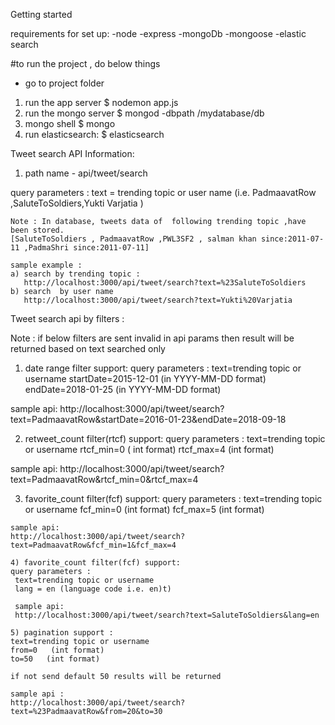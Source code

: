 Getting started

requirements for set up:
-node
-express
-mongoDb
-mongoose
-elastic search

#to run the project , do below things
- go to project folder
1) run the app server
 $ nodemon app.js
2) run the mongo server
 $ mongod -dbpath /mydatabase/db
3) mongo shell
 $ mongo
4) run elasticsearch:
 $ elasticsearch


 Tweet search API Information:

 1) path name - api/tweet/search

  query parameters :
    text = trending topic or user name  (i.e. PadmaavatRow ,SaluteToSoldiers,Yukti Varjatia )

    Note : In database, tweets data of  following trending topic ,have been stored.
    [SaluteToSoldiers , PadmaavatRow ,PWL3SF2 , salman khan since:2011-07-11 ,PadmaShri since:2011-07-11]

    sample example :
    a) search by trending topic :
       http://localhost:3000/api/tweet/search?text=%23SaluteToSoldiers
    b) search  by user name
       http://localhost:3000/api/tweet/search?text=Yukti%20Varjatia

Tweet search api by filters :

Note : if below filters are sent invalid in api params then result will be returned based on text searched only

 1) date range filter support:
 query parameters :
  text=trending topic or username
  startDate=2015-12-01   (in YYYY-MM-DD format)
  endDate=2018-01-25    (in YYYY-MM-DD format)

  sample api:
  http://localhost:3000/api/tweet/search?text=PadmaavatRow&startDate=2016-01-23&endDate=2018-09-18


  2) retweet_count filter(rtcf) support:
  query parameters :
   text=trending topic or username
   rtcf_min=0 ( int format)
   rtcf_max=4  (int format)

   sample api:
   http://localhost:3000/api/tweet/search?text=PadmaavatRow&rtcf_min=0&rtcf_max=4

   3) favorite_count filter(fcf) support:
   query parameters :
    text=trending topic or username
    fcf_min=0   (int format)
    fcf_max=5   (int format)

    sample api:
    http://localhost:3000/api/tweet/search?text=PadmaavatRow&fcf_min=1&fcf_max=4

    4) favorite_count filter(fcf) support:
    query parameters :
     text=trending topic or username
     lang = en (language code i.e. en)t)

     sample api:
     http://localhost:3000/api/tweet/search?text=SaluteToSoldiers&lang=en

    5) pagination support :
    text=trending topic or username
    from=0   (int format)
    to=50   (int format)

    if not send default 50 results will be returned

    sample api :
    http://localhost:3000/api/tweet/search?text=%23PadmaavatRow&from=20&to=30
